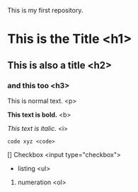 This is my first repository.

# This is the Title \<h1>
## This is also a title \<h2>
### and this too \<h3>

This is normal text. \<p>

**This text is bold.** \<b>

_This text is italic._ \<i>
 
    code xyz <code>

[] Checkbox \<input type="checkbox">

* listing \<ul>

1. numeration \<ol>

